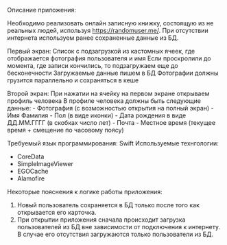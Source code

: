 Описание приложения:

Необходимо реализовать онлайн записную книжку, состоящую из не реальных людей, используя https://randomuser.me/. При отсутствии интернета используем ранее сохраненные данные из БД.

Первый экран:
  Список с подзагрузкой из кастомных ячеек, где отображается фотография пользователя и имя
Если проскролили до момента, где записи кончились, то подзагружаем еще до бесконечности
Загружаемые данные пишем в БД
Фотографии должны грузится параллельно и сохраняться в кеше

Второй экран:
  При нажатии на ячейку на первом экране открываем профиль человека
  В профиле человека должны быть следующие данные:
    - Фотография (с возможностью открытия на полный экран)
    - Имя Фамилия
    - Пол (в виде иконки)
    - Дата рождения в виде ДД.ММ.ГГГГ (в скобках число лет)
    - Почта
    - Местное время (текущее время + смещение по часовому поясу)

Требуемый язык программирования: Swift
Используемые технгологии: 
  - CoreData
  - SimpleImageViewer
  - EGOCache
  - Alamofire

Некоторые пояснения к логике работы приложения:
  1) Новый пользователь сохраняется в БД только после того как открывается его карточка.
  2) При открытии приложения сначала происходит загрузка пользователей из БД вне зависимости от подключения к интернету.
  В случае его отсутствия загружаются только пользователи из БД. 
